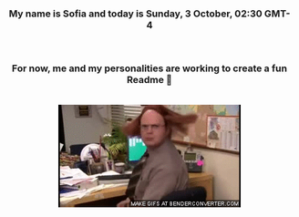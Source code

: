 


<div align="center">
<h3 >My name is Sofia and today is Sunday, 3 October, 02:30 GMT-4</h3><br>
<h3 >For now, me and my personalities are working to create a fun Readme 👋
</h3><br>
<img src='img/dwight.gif' alt='working...'/>
</div>
